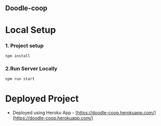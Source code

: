 ## Doodle-coop
# Local Setup
### 1. Project setup
```
npm install
```

### 2.Run Server Locally
```
npm run start
```
# Deployed Project 

- Deployed using Heroku App - [https://doodle-coop.herokuapp.com/](https://doodle-coop.herokuapp.com/)

